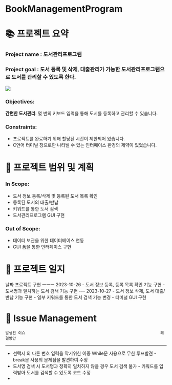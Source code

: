 # BookManagementProgram

# 📚 프로젝트 요약

### Project name : 도서관리프로그램
### Project goal : 도서 등록 및 삭제, 대출관리가 가능한 도서관리프로그램으로 도서를 관리할 수 있도록 한다.

<img src="https://img.shields.io/badge/C-A8B9CC?style=plastic&logo=C&logoColor=White">

### Objectives:
 **간편한 도서관리**: 몇 번의 키보드 입력을 통해 도서를 등록하고 관리할 수 있습니다. 

### Constraints:
 * 프로젝트를 완료하기 위해 할당된 시간이 제한되어 있습니다.
 * C언어 터미널 창으로만 나타낼 수 있는 인터페이스 환경의 제약이 있었습니다. 

# 📆 프로젝트 범위 및 계획 
### In Scope:
 * 도서 정보 등록/삭제 및 등록된 도서 목록 확인
 * 등록된 도서의 대출/반납
 * 키워드를 통한 도서 검색
 * 도서관리프로그램 GUI 구현

### Out of Scope:
 * 데이터 보관을 위한 데이터베이스 연동
 * GUI 폼을 통한 인터페이스 구현

# 💬 프로젝트 일지

날짜             프로젝트 구현 
ㅡㅡㅡ
2023-10-26      - 도서 정보 등록, 등록 목록 확인 기능 구현
                - 도서명과 일치하는 도서 검색 기능 구현
                ---
2023-10-27      - 도서 정보 삭제, 도서 대출/반납 기능 구현
                - 일부 키워드를 통한 도서 검색 기능 변경
                - 터미널 GUI 구현

# 🔨 Issue Management 
    발생된 이슈                                                           해결방안
---
 * 선택지 외 다른 번호 입력을 막기위한 이중 While문 사용으로 무한 루프발견  - break문 사용의 문제점을 발견하여 수정
 * 도서명 검색 시 도서명과 정확히 일치하지 않을 경우 도서 검색 불가         - 키워드를 입력받아 도서를 검색할 수 있도록 코드 수정
 * 
   
                
